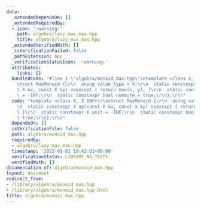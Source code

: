 ```yaml
---
data:
  _extendedDependsOn: []
  _extendedRequiredBy:
  - icon: ':warning:'
    path: algebra/lazy_max_max.hpp
    title: algebra/lazy_max_max.hpp
  _extendedVerifiedWith: []
  _isVerificationFailed: false
  _pathExtension: hpp
  _verificationStatusIcon: ':warning:'
  attributes:
    links: []
  bundledCode: "#line 1 \"algebra/monoid_max.hpp\"\ntemplate <class X, X INF>\r\n\
    struct MaxMonoid {\r\n  using value_type = X;\r\n  static constexpr X op(const\
    \ X &x, const X &y) noexcept { return max(x, y); }\r\n  static constexpr X unit\
    \ = -INF;\r\n  static constexpr bool commute = true;\r\n};\r\n"
  code: "template <class X, X INF>\r\nstruct MaxMonoid {\r\n  using value_type = X;\r\
    \n  static constexpr X op(const X &x, const X &y) noexcept { return max(x, y);\
    \ }\r\n  static constexpr X unit = -INF;\r\n  static constexpr bool commute =\
    \ true;\r\n};\r\n"
  dependsOn: []
  isVerificationFile: false
  path: algebra/monoid_max.hpp
  requiredBy:
  - algebra/lazy_max_max.hpp
  timestamp: '2022-01-01 19:42:01+09:00'
  verificationStatus: LIBRARY_NO_TESTS
  verifiedWith: []
documentation_of: algebra/monoid_max.hpp
layout: document
redirect_from:
- /library/algebra/monoid_max.hpp
- /library/algebra/monoid_max.hpp.html
title: algebra/monoid_max.hpp
---
```

